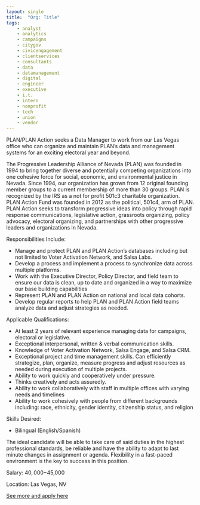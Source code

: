 ```yaml
---
layout: single
title:  "Org: Title"
tags: 
    - analyst
    - analytics
    - campaigns
    - citygov
    - civicengagement
    - clientservices
    - consultants
    - data
    - datamanagement
    - digital
    - engineer
    - executive
    - i.t.
    - intern
    - nonprofit
    - tech
    - union
    - vendor
---
```

PLAN/PLAN Action seeks a Data Manager to work from our Las Vegas office who can organize and maintain PLAN’s data and management systems for an exciting electoral year and beyond.

The Progressive Leadership Alliance of Nevada (PLAN) was founded in 1994 to bring together diverse and potentially competing organizations into one cohesive force for social, economic, and environmental justice in Nevada. Since 1994, our organization has grown from 12 original founding member groups to a current membership of more than 30 groups. PLAN is recognized by the IRS as a not for profit 501c3 charitable organization.
PLAN Action Fund was founded in 2012 as the political, 501c4, arm of PLAN. PLAN Action seeks to transform progressive ideas into policy through rapid response communications, legislative action, grassroots organizing, policy advocacy, electoral organizing, and partnerships with other progressive leaders and organizations in Nevada.

Responsibilities Include:
* Manage and protect PLAN and PLAN Action’s databases including but not limited to Voter Activation Network, and Salsa Labs.
* Develop a process and implement a process to synchronize data across multiple platforms.
* Work with the Executive Director, Policy Director, and field team to ensure our data is clean, up to date and organized in a way to maximize our base building capabilities
* Represent PLAN and PLAN Action on national and local data cohorts.
* Develop regular reports to help PLAN and PLAN Action field teams analyze data and adjust strategies as needed.

Applicable Qualifications:
* At least 2 years of relevant experience managing data for campaigns, electoral or legislative.
* Exceptional interpersonal, written & verbal communication skills.
* Knowledge of Voter Activation Network, Salsa Engage, and Salsa CRM.
* Exceptional project and time management skills. Can efficiently strategize, plan, organize, measure progress and adjust resources as needed during execution of multiple projects.
* Ability to work quickly and cooperatively under pressure.
* Thinks creatively and acts assuredly.
* Ability to work collaboratively with staff in multiple offices with varying needs and timelines
* Ability to work cohesively with people from different backgrounds including: race, ethnicity, gender identity, citizenship status, and religion

Skills Desired:
* Bilingual (English/Spanish)

The ideal candidate will be able to take care of said duties in the highest professional standards, be reliable and have the ability to adapt to last minute changes in assignment or agenda. Flexibility in a fast-paced environment is the key to success in this position.

Salary: $40,000-$45,000

Location: Las Vegas, NV


[See more and apply here](https://planaction.org/wp-content/uploads/2020/08/Data-Manager-PAF-2020.pdf)
